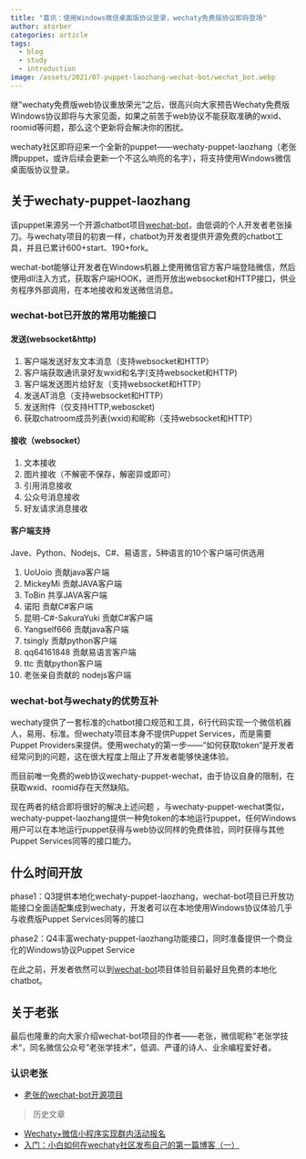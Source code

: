 ```yaml
---
title: "喜讯：使用Windows微信桌面版协议登录，wechaty免费版协议即将登场"
author: atorber
categories: article
tags:
  - blog
  - study
  - introduction
image: /assets/2021/07-puppet-laozhang-wechat-bot/wechat_bot.webp
---
```


继”wechaty免费版web协议重放荣光“之后，很高兴向大家预告Wechaty免费版Windows协议即将与大家见面，如果之前苦于web协议不能获取准确的wxid、roomid等问题，那么这个更新将会解决你的困扰。

wechaty社区即将迎来一个全新的puppet——wechaty-puppet-laozhang（老张牌puppet，或许后续会更新一个不这么响亮的名字），将支持使用Windows微信桌面版协议登录。

## 关于wechaty-puppet-laozhang

该puppet来源另一个开源chatbot项目[wechat-bot](https://github.com/cixingguangming55555/wechat-bot)，由低调的个人开发者老张操刀。与wechaty项目的初衷一样，chatbot为开发者提供开源免费的chatbot工具，并且已累计600+start、190+fork。

wechat-bot能够让开发者在Windows机器上使用微信官方客户端登陆微信，然后使用dll注入方式，获取客户端HOOK，进而开放出websocket和HTTP接口，供业务程序外部调用，在本地接收和发送微信消息。

### wechat-bot已开放的常用功能接口

#### 发送(websocket&http)

1. 客户端发送好友文本消息（支持websocket和HTTP）
2. 客户端获取通讯录好友wxid和名字(支持websocket和HTTP)
3. 客户端发送图片给好友（支持websocket和HTTP）
4. 发送AT消息（支持websocket和HTTP）
5. 发送附件（仅支持HTTP,weboscket)
6. 获取chatroom成员列表(wxid)和昵称（支持websocket和HTTP）

#### 接收（websocket）

1. 文本接收
2. 图片接收（不解密不保存，解密异或即可）
3. 引用消息接收
4. 公众号消息接收
5. 好友请求消息接收

#### 客户端支持

Jave、Python、Nodejs、C#、易语言，5种语言的10个客户端可供选用

1. UoUoio 贡献java客户端
2. MickeyMi 贡献JAVA客户端
3. ToBin 共享JAVA客户端
4. 诺阳 贡献C#客户端
5. 昆明-C#-SakuraYuki 贡献C#客户端
6. Yangself666 贡献java客户端
7. tsingly 贡献python客户端
8. qq64161848 贡献易语言客户端
9. ttc 贡献python客户端
10. 老张亲自贡献的 nodejs客户端

### wechat-bot与wechaty的优势互补

wechaty提供了一套标准的chatbot接口规范和工具，6行代码实现一个微信机器人，易用、标准。但wechaty项目本身不提供Puppet Services，而是需要Puppet Providers来提供。使用wechaty的第一步——”如何获取token“是开发者经常问到的问题，这在很大程度上阻止了开发者能够快速体验。

而目前唯一免费的web协议wechaty-puppet-wechat，由于协议自身的限制，在获取wxid、roomid存在天然缺陷。

现在两者的结合即将很好的解决上述问题
，与wechaty-puppet-wechat类似，wechaty-puppet-laozhang提供一种免token的本地运行puppet，任何Windows用户可以在本地运行puppet获得与web协议同样的免费体验，同时获得与其他Puppet Services同等的接口能力。

## 什么时间开放

phase1：Q3提供本地化wechaty-puppet-laozhang，wechat-bot项目已开放功能接口全面适配集成到wechaty，开发者可以在本地使用Windows协议体验几乎与收费版Puppet Services同等的接口

phase2：Q4丰富wechaty-puppet-laozhang功能接口，同时准备提供一个商业化的Windows协议Puppet Service

在此之前，开发者依然可以到[wechat-bot](https://github.com/cixingguangming55555/wechat-bot)项目体验目前最好且免费的本地化chatbot。

## 关于老张

最后也隆重的向大家介绍wechat-bot项目的作者——老张，微信昵称”老张学技术“，同名微信公众号”老张学技术“，低调、严谨的诗人、业余编程爱好者。

### 认识老张

- [老张的wechat-bot开源项目](https://github.com/cixingguangming55555/wechat-bot)

> 历史文章

- [Wechaty+微信小程序实现群内活动报名](https://wechaty.js.org/2021/03/17/node-wechaty-and-wechaty-puppet-padlocal/)
- [入门：小白如何在wechaty社区发布自己的第一篇博客（一）](https://wechaty.js.org/2021/04/22/how-to-publish-blog-on-wechaty/)
